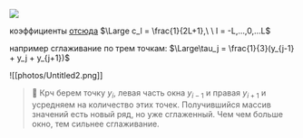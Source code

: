 ![](https://office-watch.com/fredagg/uploads/Excel-Moving-Average-opt.gif)

коэффициенты [отсюда](https://www.notion.so/2-1-f094744562bf4e9085971e2ae6a47266?pvs=21) $\Large c_l = \frac{1}{2L+1},\ \ l = -L,...,0,...L$

например сглаживание по трем точкам: $\Large\tau_j = \frac{1}{3}(y_{j-1} + y_j + y_{j+1})$

![[photos/Untitled2.png]]


>🤔 Крч берем точку $y_i$, левая часть окна $y_{i-1}$ и правая $y_{i+1}$ и усредняем на количество этих точек. Получившийся массив значений есть новый ряд, но уже сглаженный. Чем чем больше окно, тем сильнее сглаживание.


